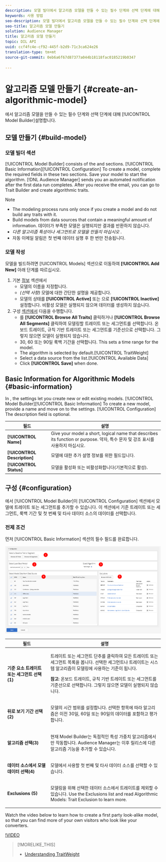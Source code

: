 ```yaml
---
description: 모델 빌더에서 알고리즘 모델을 만들 수 있는 필수 단계와 선택 단계에 대해 설명합니다.
keywords: 사용 방법
seo-description: 모델 빌더에서 알고리즘 모델을 만들 수 있는 필수 단계와 선택 단계에 대해 설명합니다.
seo-title: 알고리즘 모델 만들기
solution: Audience Manager
title: 알고리즘 모델 만들기
topic: DIL API
uuid: ccf4fc4e-cf92-445f-b2d9-71c3ca624e26
translation-type: tm+mt
source-git-commit: 0eb6a6f67d87377a044b18118fac0185219b0347

---
```



# 알고리즘 모델 만들기 {#create-an-algorithmic-model}

에서 알고리즘 모델을 만들 수 있는 필수 단계와 선택 단계에 대해 [!UICONTROL Model Builder]설명합니다.

## 모델 만들기 {#build-model}

<!-- t_model_build.xml -->

### 모델 빌더 섹션

[!UICONTROL Model Builder] consists of the  and  sections. [!UICONTROL Basic Information][!UICONTROL Configuration] To create a model, complete the required fields in these two sections. Save your model to start the algorithm. [!DNL Audience Manager] sends you an automated notification after the first data run completes. After you receive the email, you can go to Trait Builder and create algorithmic traits.[](../../features/traits/about-trait-builder.md)

>[!NOTE]
>
>* The modeling process runs only once if you create a model and do not build any traits with it.
>* Build models from data sources that contain a meaningful amount of information. 데이터가 부족한 모델은 실행되지만 결과를 반환하지 않습니다.
>* *다른 알고리즘 특성이나 세그먼트로 모델을 만들지 마십시오* .
>* 자동 이메일 알림은 첫 번째 데이터 실행 후 한 번만 전송됩니다.


### 모델 작성

모델을 빌드하려면 [!UICONTROL Models] 섹션으로 이동하여 **[!UICONTROL Add New]** 아래 단계를 따르십시오.

1. 기본 [정보](../../features/algorithmic-models/create-model.md#basic-information) 섹션에서
   * 모델의 이름을 지정합니다.
   * *(선택 사항)* 모델에 대한 간단한 설명을 제공합니다.
   * 모델의 상태를 **[!UICONTROL Active]** 또는 으로 **[!UICONTROL Inactive]**&#x200B;설정합니다. 비활성 모델은 실행되지 않으며 데이터를 생성하지 않습니다.
1. 구성 [섹션에서](../../features/algorithmic-models/create-model.md#configuration) 다음을 수행합니다.
   * 를 **[!UICONTROL Browse All Traits]** 클릭하거나 **[!UICONTROL Browse All Segments]** 클릭하여 모델링할 트레이트 또는 세그먼트를 선택합니다. 온보드 트레이트, 규칙 기반 트레이트 또는 세그먼트를 기준선으로 선택합니다. 그렇지 않으면 모델이 실행되지 않습니다.
   * 30, 60 또는 90일 룩백 기간을 선택합니다. This sets a time range for the model.
   * The  algorithm is selected by default.[!UICONTROL TraitWeight]
   * Select a data source from the  list.[!UICONTROL Available Data]
   * Click **[!UICONTROL Save]** when done.

## Basic Information for Algorithmic Models {#basic-information}

<!-- r_model_basic.xml -->

In , the  settings let you create new or edit existing models. [!UICONTROL Model Builder][!UICONTROL Basic Information] To create a new model, provide a name and move on to the  settings. [!UICONTROL Configuration] The description field is optional.

| 필드 | 설명 |
|---|---|
| **[!UICONTROL Name]** | Give your model a short, logical name that describes its function or purpose. 약자, 특수 문자 및 강조 표시를 사용하지 마십시오. |
| **[!UICONTROL Description]** | 모델에 대한 추가 설명 정보를 위한 필드입니다. |
| **[!UICONTROL Status]** | 모델을 활성화 또는 비활성화합니다(기본적으로 활성). |

## 구성 {#configuration}

에서 [!UICONTROL Model Builder]이 [!UICONTROL Configuration] 섹션에서 모델에 트레이트 또는 세그먼트를 추가할 수 있습니다. 이 섹션에서 기준 트레이트 또는 세그먼트, 룩백 기간 및 첫 번째 및 타사 데이터 소스의 데이터를 선택합니다.

<!-- r_model_configuration.xml -->

### 전제 조건

먼저 [!UICONTROL Basic Information] 섹션의 필수 필드를 완료합니다.

![](assets/lam_exclude_traits_numbered.png)

<table id="table_7A6BE5E5498D4776A30323B743954150"> 
 <thead> 
  <tr> 
   <th colname="col1" class="entry"> 필드 </th> 
   <th colname="col2" class="entry"> 설명 </th> 
  </tr> 
 </thead>
 <tbody> 
  <tr> 
   <td colname="col1"> <p><b>기준 요소 트레이트 또는 세그먼트 선택(1)</b> </p> </td> 
   <td colname="col2"> <p>트레이트 또는 세그먼트 단추를 클릭하여 모든 트레이트 또는 세그먼트 목록을 봅니다. 선택한 세그먼트나 트레이트는 시스템 알고리즘이 모델링에 사용하는 기준이 됩니다. </p> <p> <p><b>참고</b>: 온보드 트레이트, 규칙 기반 트레이트 또는 세그먼트를 기준선으로 선택합니다. 그렇지 않으면 모델이 실행되지 않습니다. </p> </p> </td> 
  </tr> 
  <tr> 
   <td colname="col1"> <p><b>뒤로 보기 기간 선택(2)</b> </p> </td> 
   <td colname="col2"> <p>모델의 시간 범위를 설정합니다. 선택한 항목에 따라 알고리즘은 이전 30일, 60일 또는 90일의 데이터를 포함하고 평가합니다. </p> </td> 
  </tr> 
  <tr> 
   <td colname="col1"> <p><b>알고리즘 선택(3)</b> </p> </td> 
   <td colname="col2"> <p>현재 Model Builder는 독점적인 특성 가중치 <span class="keyword"> 알고리즘에서만</span> 작동합니다. <span class="keyword"> Audience</span> Manager는 이후 릴리스에 다른 알고리즘 기능을 추가할 수 있습니다. </p> </td>
  </tr>
  <tr> 
   <td colname="col1"> <p><b>데이터 소스에서 모델 데이터 선택(4)</b> </p> </td> 
   <td colname="col2"> <p>모델에서 사용할 첫 번째 및 타사 데이터 소스를 선택할 수 있습니다. </p> </td>
  </tr> 
  <tr> 
   <td colname="col1"> <p><b>Exclusions (5)</b> </p> </td> 
   <td colname="col2"> <p>모델링을 위해 선택한 데이터 소스에서 트레이트를 제외할 수 있습니다. Use the  Exclusions list and read  Algorithmic Models: Trait Exclusion to learn more.<span class="wintitle"></span><a href="../../features/algorithmic-models/trait-exclusion-algo-models.md"></a> </p> </td>
  </tr> 
 </tbody>
</table>

Watch the video below to learn how to create a first party look-alike model, so that you can find more of your own visitors who look like your converters.

[!VIDEO](https://video.tv.adobe.com/v/23504/?captions=kor)

>[!MORELIKE_THIS]
>
>* [Understanding TraitWeight](../../features/algorithmic-models/understanding-models.md#understanding-traitweight)

